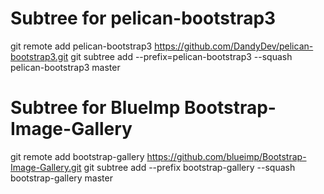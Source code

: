 # Subtree for pelican-bootstrap3
git remote add pelican-bootstrap3 https://github.com/DandyDev/pelican-bootstrap3.git
git subtree add --prefix=pelican-bootstrap3 --squash pelican-bootstrap3 master

# Subtree for BlueImp Bootstrap-Image-Gallery
git remote add bootstrap-gallery https://github.com/blueimp/Bootstrap-Image-Gallery.git
git subtree add --prefix bootstrap-gallery --squash bootstrap-gallery master

